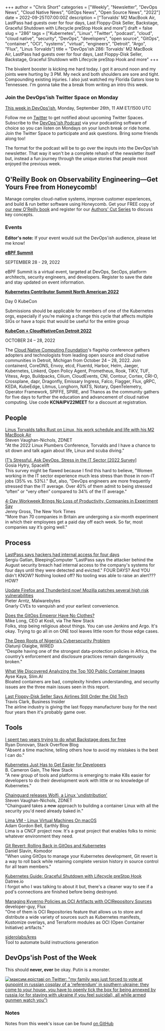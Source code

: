 +++
author = "Chris Short"
categories = ["Weekly", "Newsletter", "DevOps News", "Cloud Native News", "GitOps News", "Open Source News", "2022"]
date = 2022-09-25T07:00:00Z
description = ["Torvalds' M2 MacBook Air, LastPass had guests over for four days, Last Floppy-Disk Seller, Backstage, Graceful Shutdown with Lifecycle preStop Hook and more"]
draft = false
slug = "286"
tags = ["Kubernetes", "Linux", "Twitter", "podcast", "cloud", "cloud native", "security", "DevOps", "developers", "open source", "GitOps", "container", "OCI", "systems", "virtual", "engineers", "Detroit", "Argo", "Flux", "Linus Torvalds"]
title = "DevOps'ish 286: Torvalds' M2 MacBook Air, LastPass had guests over for four days, Last Floppy-Disk Seller, Backstage, Graceful Shutdown with Lifecycle preStop Hook and more"
+++

The bivalent booster is kicking me hard today. I got it around noon and my joints were hurting by 3 PM. My neck and both shoulders are sore and tight. Compounding existing injuries. I also just watched my Florida Gators lose to Tennessee. I'm gonna take the a break from writing an intro this week.

### Join the DevOps'ish Twitter Space on Monday

[This week in DevOps'ish](https://twitter.com/i/spaces/1lPKqBNQvrQGb), Monday, September 26th, 11 AM ET/1500 UTC

Follow me on [Twitter](https://twitter.com/ChrisShort) to get notified about upcoming Twitter Spaces. Subscribe to the [DevOps'ish Podcast](https://anchor.fm/devopsish) via your podcasting software of choice so you can listen on Mondays on your lunch break or ride home. Join the Twitter Space to participate and ask questions. Bring some friends along too!

The format for the podcast will be to go over the inputs into the DevOps'ish newsletter. That way it won't be a complete rehash of the newsletter itself but, instead a fun journey through the unique stories that people most enjoyed the previous week.

## O'Reilly Book on Observability Engineering—Get Yours Free from Honeycomb!

Manage complex cloud-native systems, improve customer experiences, and build & run better software using Honeycomb. Get your FREE copy of [our new O'Reilly book](https://info.honeycomb.io/observability-engineering-oreilly-book-2022?utm_source=devopsish&utm_medium=newsletter&utm_campaign=oreilly_book_observability_engineering_2022&utm_id=oreillybook2022&utm_content=2113) and register for our [Authors' Cut Series](https://www.honeycomb.io/oreilly-observability-engineering/?utm_source=devopsish&utm_medium=newsletter&utm_campaign=oreilly_authors_cut_series_2022&utm_id=oreillyauthorscut&utm_content=2112) to discuss key concepts.

### Events

**Editor's note:** If your event would suit the DevOps'ish audience, please let me know!

[**eBPF Summit**](https://ebpf.io/summit-2022/?utm_source=devopsish)

SEPTEMBER 28 - 29, 2022

eBPF Summit is a virtual event, targeted at DevOps, SecOps, platform architects, security engineers, and developers. Register to save the date and stay updated on event information.

[**Kubernetes Contributor Summit North American 2022**](https://www.kubernetes.dev/events/2022/kcsna/cfp/)

Day 0 KubeCon

Submissions should be applicable for members of one of the Kubernetes orgs, especially if you’re making a change this cycle that affects multiple SIGs or have a topic that would be useful for the entire group

[**KubeCon + CloudNativeCon Detroit 2022**](https://events.linuxfoundation.org/kubecon-cloudnativecon-north-america/?utm_source=devopsish)  

OCTOBER 24 – 28, 2022

The [Cloud Native Computing Foundation](http://cncf.io/)'s flagship conference gathers adopters and technologists from leading open source and cloud native communities in Detroit, Michigan from October 24 – 28, 2022. Join containerd, CoreDNS, Envoy, etcd, Fluentd, Harbor, Helm, Jaeger, Kubernetes, Linkerd, Open Policy Agent, Prometheus, Rook, TiKV, TUF, Vitess, Argo, Buildpacks, Cilium, CloudEvents, CNI, Contour, Cortex, CRI-O, Crossplane, dapr, Dragonfly, Emissary Ingress, Falco, Flagger, Flux, gRPC, KEDA, KubeEdge, Litmus, Longhorn, NATS, Notary, OpenTelemetry, Operator Framework, SPIFFE, SPIRE, and Thanos as the community gathers for five days to further the education and advancement of cloud native computing. Use code **KCNAIPV22MEET** for a discount at registration.

## People

[Linus Torvalds talks Rust on Linux, his work schedule and life with his M2 MacBook Air](https://www.zdnet.com/article/linus-torvalds-talks-rust-on-linux-his-work-schedule-and-life-with-his-m2-macbook-air/)  
Steven Vaughan-Nichols, ZDNET  
"At the 2022 Linux Plumbers Conference, Torvalds and I have a chance to sit down and talk again about life, Linux and scuba diving."

[IT’s Stressful. Ask DevOps. Stress in the IT Sector [2022 Survey]](https://spacelift.io/blog/are-it-jobs-stressful)  
Gosia Hytry, Spacelift  
This survey might be flawed because I find this hard to believe, "Women working in the IT sector experience much less stress than those in non-IT jobs (35% vs. 53%)." But, also, "DevOps engineers are more frequently stressed than the IT average. Over 40% of them admit to being stressed “often” or “very often” compared to 34% of the IT average."

[4-Day Workweek Brings No Loss of Productivity, Companies in Experiment Say](https://www.nytimes.com/2022/09/22/business/four-day-work-week-uk.html)  
Jenny Gross, The New York Times  
"More than 70 companies in Britain are undergoing a six-month experiment in which their employees get a paid day off each week. So far, most companies say it’s going well."

## Process

[LastPass says hackers had internal access for four days](https://www.bleepingcomputer.com/news/security/lastpass-says-hackers-had-internal-access-for-four-days/)  
Sergiu Gatlan, BleepingComputer
"LastPass says the attacker behind the August security breach had internal access to the company's systems for four days until they were detected and evicted." FOUR DAYS? And YOU didn't KNOW? Nothing looked off? No tooling was able to raise an alert??? HOW?

[Update Firefox and Thunderbird now! Mozilla patches several high risk vulnerabilities](https://www.malwarebytes.com/blog/news/2022/09/update-firefox-and-thunderbird-now-mozilla-patches-several-high-risk-vulnerabilities)  
Pieter Arntz, Malwarebytes  
Gnarly CVEs to vanquish and your earliest convenience.

[Does the GitOps Emperor Have No Clothes?](https://thenewstack.io/does-the-gitops-emperor-have-no-clothes/)  
Mike Long, CEO at Kosli, via The New Stack  
Folks, stop being religious about things. You can use Jenkins and Argo. It's okay. Trying to go all in on ONE tool leaves little room for those edge cases.

[The Deep Roots of Nigeria’s Cybersecurity Problem](https://www.wired.com/story/nigeria-cybersecurity-issues/)  
Olatunji Olaigbe, WIRED  
"Despite having one of the strongest data-protection policies in Africa, the country’s enforcement and disclosure practices remain dangerously broken."

[What We Discovered Analyzing the Top 100 Public Container Images](https://www.slim.ai/blog/container-report-2021.html)  
Ayse Kaya, Slim.AI  
Bloated containers are bad, complexity hinders understanding, and security issues are the three main issues seen in this report.

[Last Floppy-Disk Seller Says Airlines Still Order the Old Tech](https://www.businessinsider.com/last-floppy-disk-seller-airlines-still-order-storage-2022-9)  
Travis Clark, Business Insider  
The airline industry is giving the last floppy manufacturer busy for the next four years then it's probably game over.

## Tools

[I spent two years trying to do what Backstage does for free](https://stackoverflow.blog/2022/09/19/i-spent-two-years-trying-to-do-what-backstage-does-for-free/)  
Ryan Donovan, Stack Overflow Blog  
"Absent a time machine, telling others how to avoid my mistakes is the best I can do."

[Kubernetes Just Has to Get Easier for Developers](https://thenewstack.io/kubernetes-just-has-to-get-easier-for-developers/)  
B. Cameron Gain, The New Stack  
"A new group of tools and platforms is emerging to make K8s easier for developers to do their development work with little or no knowledge of Kubernetes."

[Chainguard releases Wolfi, a Linux 'undistribution'](https://www.zdnet.com/article/chainguard-releases-wolfi-a-linux-undistribution/)  
Steven Vaughan-Nichols, ZDNET  
"Chainguard takes a ~~new~~ approach to building a container Linux with all the security you'd need already baked in."

[Lima VM - Linux Virtual Machines On macOS](https://earthly.dev/blog/lima/)  
Adam Gordon Bell, Earthly Blog  
Lima is a CNCF project now. It's a great project that enables folks to mimic whatever environment they need.

[Git Revert: Rolling Back in GitOps and Kubernetes](https://komodor.com/learn/git-revert-rolling-back-in-gitops-and-kubernetes/)  
Daniel Slavin, Komodor  
"When using GitOps to manage your Kubernetes development, Git revert is a way to roll back while retaining complete version history in source control for all team members."

[Kubernetes Guide: Graceful Shutdown with Lifecycle preStop Hook](https://www.datree.io/resources/kubernetes-guide-graceful-shutdown-with-lifecycle-prestop-hook)  
Datree.io  
I forgot who I was talking to about it but, there's a cleaner way to see if a pod's connections are finished before being destroyed.

[Managing Kyverno Policies as OCI Artifacts with OCIRepository Sources](https://fluxcd.io/blog/2022/08/manage-kyverno-policies-as-ocirepositories/)  
developer-guy, Flux  
"One of them is OCI Repositories feature that allows us to store and distribute a wide variety of sources such as Kubernetes manifests, Kustomize overlays, and Terraform modules as OCI (Open Container Initiative) artifacts."

[siderolabs/kres](https://github.com/siderolabs/kres)  
Tool to automate build instructions generation

## DevOps'ish Post of the Week

This should **never, ever** be okay. Putin is a monster.

[![максим.еріставі on Twitter: "my family was just forced to vote at gunpoint in russian cosplay of a 'referendum' in southern ukraine: they come to your house, you have to openly tick the box for being annexed by russia (or for staying with ukraine if you feel suicidal), all while armed gunmen watch you")](https://shortcdn.com/devopsish/286-devopsish-post-of-the-week.webp)](https://twitter.com/maksymeristavi/status/1573356436091969536?utm_source=devopsish)

### Notes

Notes from this week's issue can be found [on GitHub](https://github.com/chris-short/devopsish.com/blob/main/content/post/286/notes.md?utm_source=devopsish)
